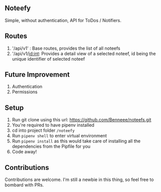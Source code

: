 ## Noteefy

Simple, without authentication, API for ToDos / Notifiers.

## Routes

1. '/api/v1' : Base routes, provides the list of all noteefs
2. '/api/v1/<id:int>: Provides a detail view of a selected noteef, id being the unique identifier of selected noteef

## Future Improvement

1. Authentication
2. Permissions

## Setup

1. Run git clone using this url: https://github.com/Benneee/noteefs.git
2. You're required to have pipenv installed
3. cd into project folder `/noteefy`
4. Run `pipenv shell` to enter virtual environment
5. Run `pipenv install` as this would take care of installing all the dependencies from the Pipfile for you
6. Code away!

## Contributions

Contributions are welcome. I'm still a newbie in this thing, so feel free to bombard with PRs.
